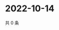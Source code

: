 # 2022-10-14

共 0 条

<!-- BEGIN WEIBO -->
<!-- 最后更新时间 Fri Oct 14 2022 15:35:57 GMT+0800 (China Standard Time) -->

<!-- END WEIBO -->
